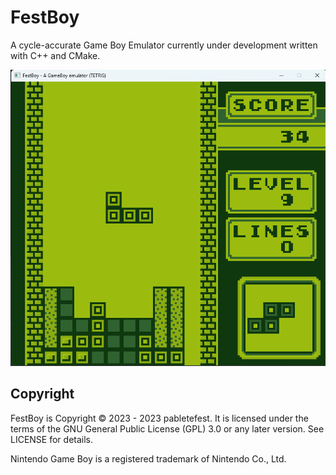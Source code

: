 # FestBoy
A cycle-accurate Game Boy Emulator currently under development written with C++ and CMake.

![screenshot1](docs/Tetris_Game-FestBoy.png)

## Copyright

FestBoy is Copyright © 2023 - 2023 pabletefest.
It is licensed under the terms of the GNU General Public License (GPL) 3.0 or any later version. See LICENSE for details.

Nintendo Game Boy is a registered trademark of Nintendo Co., Ltd.
